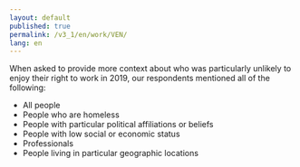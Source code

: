 ```yaml
---
layout: default
published: true
permalink: /v3_1/en/work/VEN/
lang: en
---
```

When asked to provide more context about who was particularly unlikely to enjoy their right to work in 2019, our respondents mentioned all of the following:

-	All people
-	People who are homeless
-	People with particular political affiliations or beliefs
-	People with low social or economic status
-	Professionals 
-	People living in particular geographic locations
